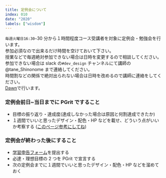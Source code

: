 ```yaml
---
title: 定例会について
index: 010
date: "2020"
labels: ["wisdom"]
---
```


`毎週火曜日16:30~`30 分から１時間程度コース受講者を対象に定例会・勉強会を行います。  
参加必須なので出来るだけ時間を空けておいて下さい。  
授業などで毎週絶対参加できない場合は日時を変更するので相談してください。  
参加できない場合は slack の`#dev_design` チャンネルにて講師の@tane_Shinonome まで連絡してください。  
時間割などの関係で絶対出られない場合は日時を改めるので講師に連絡をしてください。  
[Dawn](https://dev.dawn.4nonome.com/729fd91a-0e17-4ad0-a108-77362b0963c9/signin)で行います。

### 定例会前日~当日までに PGrit ですること

- 目標の振り返り・達成度(達成しなかった場合は原因と何割達成できたか)
- １週間でいいと思ったデザイン・配色・HP などを載せ、どういう点がいいか考察する
  ([このページ参考にしてね](./wisdom/section1))

### 定例会が終わった後にすること

- [学習申告フォーム](https://docs.google.com/forms/d/e/1FAIpQLSeKyNsvpVw2KTxsWFtQCAgiQ2ydK6o4Sop9r1JpEjGjiptCOw/viewform)を提出する
- 必達・理想目標の 2 つを PGrit で宣言する
- 次の定例会までに１週間でいいと思ったデザイン・配色・HP などを溜めておく
